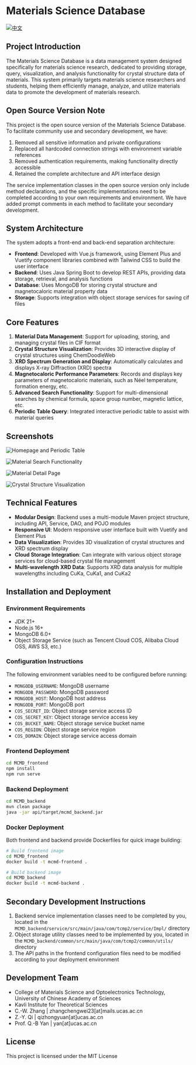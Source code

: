 # Materials Science Database
[![中文](https://img.shields.io/badge/语言-中文-red)](README.md)

## Project Introduction
The Materials Science Database is a data management system designed specifically for materials science research, dedicated to providing storage, query, visualization, and analysis functionality for crystal structure data of materials. This system primarily targets materials science researchers and students, helping them efficiently manage, analyze, and utilize materials data to promote the development of materials research.

## Open Source Version Note
This project is the open source version of the Materials Science Database. To facilitate community use and secondary development, we have:
1. Removed all sensitive information and private configurations
2. Replaced all hardcoded connection strings with environment variable references
3. Removed authentication requirements, making functionality directly accessible
4. Retained the complete architecture and API interface design

The service implementation classes in the open source version only include method declarations, and the specific implementations need to be completed according to your own requirements and environment. We have added prompt comments in each method to facilitate your secondary development.

## System Architecture
The system adopts a front-end and back-end separation architecture:
- **Frontend**: Developed with Vue.js framework, using Element Plus and Vuetify component libraries combined with Tailwind CSS to build the user interface
- **Backend**: Uses Java Spring Boot to develop REST APIs, providing data storage, retrieval, and analysis functions
- **Database**: Uses MongoDB for storing crystal structure and magnetocaloric material property data
- **Storage**: Supports integration with object storage services for saving cif files

## Core Features

1. **Material Data Management**: Support for uploading, storing, and managing crystal files in CIF format
2. **Crystal Structure Visualization**: Provides 3D interactive display of crystal structures using ChemDoodleWeb
3. **XRD Spectrum Generation and Display**: Automatically calculates and displays X-ray Diffraction (XRD) spectra
4. **Magnetocaloric Performance Parameters**: Records and displays key parameters of magnetocaloric materials, such as Néel temperature, formation energy, etc.
5. **Advanced Search Functionality**: Support for multi-dimensional searches by chemical formula, space group number, magnetic lattice, etc.
6. **Periodic Table Query**: Integrated interactive periodic table to assist with material queries

## Screenshots

![Homepage and Periodic Table](show/1.png)

![Material Search Functionality](show/2.png)

![Material Detail Page](show/3.png)

![Crystal Structure Visualization](show/4.png)

## Technical Features

- **Modular Design**: Backend uses a multi-module Maven project structure, including API, Service, DAO, and POJO modules
- **Responsive UI**: Modern responsive user interface built with Vuetify and Element Plus
- **Data Visualization**: Provides 3D visualization of crystal structures and XRD spectrum display
- **Cloud Storage Integration**: Can integrate with various object storage services for cloud-based crystal file management
- **Multi-wavelength XRD Data**: Supports XRD data analysis for multiple wavelengths including CuKa, CuKa1, and CuKa2

## Installation and Deployment

### Environment Requirements
- JDK 21+
- Node.js 16+
- MongoDB 6.0+
- Object Storage Service (such as Tencent Cloud COS, Alibaba Cloud OSS, AWS S3, etc.)

### Configuration Instructions
The following environment variables need to be configured before running:
- `MONGODB_USERNAME`: MongoDB username
- `MONGODB_PASSWORD`: MongoDB password
- `MONGODB_HOST`: MongoDB host address
- `MONGODB_PORT`: MongoDB port
- `COS_SECRET_ID`: Object storage service access ID
- `COS_SECRET_KEY`: Object storage service access key
- `COS_BUCKET_NAME`: Object storage service bucket name
- `COS_REGION`: Object storage service region
- `COS_DOMAIN`: Object storage service access domain

### Frontend Deployment
```bash
cd MCMD_frontend
npm install
npm run serve
```

### Backend Deployment
```bash
cd MCMD_backend
mvn clean package
java -jar api/target/mcmd_backend.jar
```

### Docker Deployment
Both frontend and backend provide Dockerfiles for quick image building:
```bash
# Build frontend image
cd MCMD_frontend
docker build -t mcmd-frontend .

# Build backend image
cd MCMD_backend
docker build -t mcmd-backend .
```

## Secondary Development Instructions
1. Backend service implementation classes need to be completed by you, located in the `MCMD_backend/service/src/main/java/com/tcmp2/service/Impl/` directory
2. Object storage utility classes need to be implemented by you, located in the `MCMD_backend/common/src/main/java/com/tcmp2/common/utils/` directory
3. The API paths in the frontend configuration files need to be modified according to your deployment environment

## Development Team
- College of Materials Science and Optoelectronics Technology, University of Chinese Academy of Sciences
- Kavli Institute for Theoretical Sciences
- C.-W. Zhang | zhangchengwei23[at]mails.ucas.ac.cn
- Z.-Y. Qi | qizhongyuan[at]ucas.ac.cn
- Prof. Q.-B Yan | yan[at]ucas.ac.cn

## License
This project is licensed under the MIT License